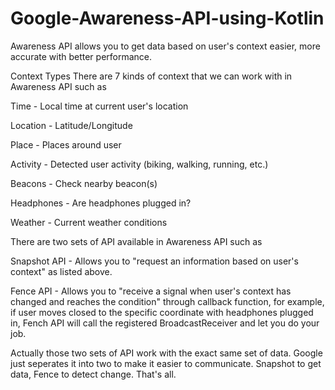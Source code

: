 # Google-Awareness-API-using-Kotlin
Awareness API allows you to get data based on user's context easier, more accurate with better performance.

Context Types
There are 7 kinds of context that we can work with in Awareness API such as

Time - Local time at current user's location

Location - Latitude/Longitude

Place - Places around user

Activity - Detected user activity (biking, walking, running, etc.)

Beacons - Check nearby beacon(s)

Headphones - Are headphones plugged in?

Weather - Current weather conditions

There are two sets of API available in Awareness API such as

Snapshot API - Allows you to "request an information based on user's context" as listed above.

Fence API - Allows you to "receive a signal when user's context has changed and reaches the condition" through callback function, for example, if user moves closed to the specific coordinate with headphones plugged in, Fench API will call the registered BroadcastReceiver and let you do your job.

Actually those two sets of API work with the exact same set of data. Google just seperates it into two to make it easier to communicate. Snapshot to get data, Fence to detect change. That's all.
